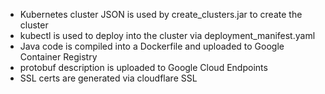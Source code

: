 * Kubernetes cluster JSON is used by create_clusters.jar to create the cluster
* kubectl is used to deploy into the cluster via deployment_manifest.yaml
* Java code is compiled into a Dockerfile and uploaded to Google Container Registry
* protobuf description is uploaded to Google Cloud Endpoints
* SSL certs are generated via cloudflare SSL

